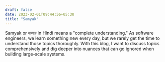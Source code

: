 ```yaml
---
draft: false
date: 2023-02-01T09:44:56+05:30
title: "Samyak"
---
```


Samyak or `सम्यक` in Hindi means a "complete understanding." As software engineers, we learn something new every day, but we rarely get the time to understand those topics thoroughly.
With this blog, I want to discuss topics comprehensively and dig deeper into nuances that can go ignored when building large-scale systems.
